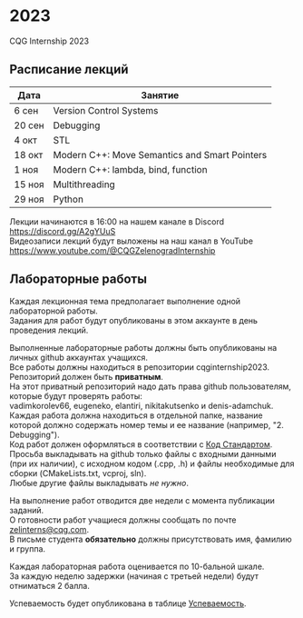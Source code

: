 # 2023
CQG Internship 2023

## Расписание лекций

 Дата  | Занятие
-------|--------
6  сен | Version Control Systems
20 сен | Debugging
4  окт | STL
18 окт | Modern C++: Move Semantics and Smart Pointers
1  ноя | Modern C++: lambda, bind, function
15 ноя | Multithreading
29 ноя | Python

Лекции начинаются в 16:00 на нашем канале в Discord https://discord.gg/A2gYUuS  
Видеозаписи лекций будут выложены на наш канал в YouTube https://www.youtube.com/@CQGZelenogradInternship

## Лабораторные работы

Каждая лекционная тема предполагает выполнение одной лабораторной работы.  
Задания для работ будут опубликованы в этом аккаунте в день проведения лекций.

Выполненные лабораторные работы должны быть опубликованы на личных github аккаунтах учащихся.  
Все работы должны находиться в репозитории cqginternship2023.  
Репозиторий должен быть __приватным__.  
На этот приватный репозиторий надо дать права github пользователям, которые будут проверять работы:  
vadimkorolev66, eugeneko, elantiri, nikitakutsenko и denis-adamchuk.  
Каждая работа должна находиться в отдельной папке, название которой должно содержать номер темы и ее название (например, "2. Debugging").  
Код работ должен оформляться в соответствии с [Код Стандартом](<CppCodingStandard.md>).  
Просьба выкладывать на github только файлы с входными данными (при их наличии), с исходном кодом (.cpp, .h) и файлы необходимые для сборки (CMakeLists.txt, vcproj, sln).  
Любые другие файлы выкладывать *не нужно*.

На выполнение работ отводится две недели с момента публикации заданий.  
О готовности работ учащиеся должны сообщать по почте zelinterns@cqg.com.  
В письме студента __обязательно__ должны присутствовать имя, фамилию и группа.

Каждая лабораторная работа оценивается по 10-бальной шкале.  
За каждую неделю задержки (начиная с третьей недели) будут отниматься 2 балла.

Успеваемость будет опубликована в таблице [Успеваемость](<Scores.md>).
